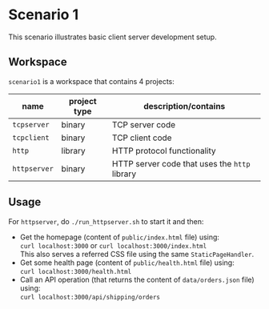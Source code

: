 # Scenario 1

This scenario illustrates basic client server development setup.

## Workspace

`scenario1` is a workspace that contains 4 projects:

| name         | project type | description/contains                          |
| ------------ | ------------ | --------------------------------------------- |
| `tcpserver`  | binary       | TCP server code                               |
| `tcpclient`  | binary       | TCP client code                               |
| `http`       | library      | HTTP protocol functionality                   |
| `httpserver` | binary       | HTTP server code that uses the `http` library |

## Usage

For `httpserver`, do `./run_httpserver.sh` to start it and then:

- Get the homepage (content of `public/index.html` file) using:<br/>
  `curl localhost:3000` or `curl localhost:3000/index.html`<br/>
  This also serves a referred CSS file using the same `StaticPageHandler`.
- Get some health page (content of `public/health.html` file) using:<br/>
  `curl localhost:3000/health.html`
- Call an API operation (that returns the content of `data/orders.json` file) using:<br/>
  `curl localhost:3000/api/shipping/orders`
